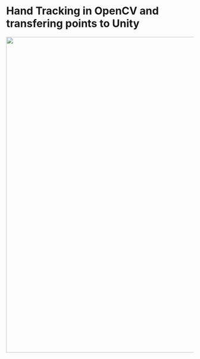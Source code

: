# Hand Tracking in OpenCV and transfering points to Unity

<img src="https://github.com/KovalevCG/opencv-hand-tracking-unity/blob/master/gifs/hand-in-vr_02.gif" width="850">
